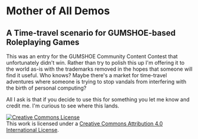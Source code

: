 # Mother of All Demos

## A Time-travel scenario for GUMSHOE-based Roleplaying Games

This was an entry for the GUMSHOE Community Content Contest that unfortunately didn't win. Rather than try to polish this up I'm offering it to the world as-is with the trademarks removed in the hopes that someone will find it useful. Who knows? Maybe there's a market for time-travel adventures where someone is trying to stop vandals from interfering with the birth of personal computing?

All I ask is that if you decide to use this for something you let me know and credit me. I'm curious to see where this lands.

<a rel="license" href="http://creativecommons.org/licenses/by/4.0/"><img alt="Creative Commons License" style="border-width:0" src="https://i.creativecommons.org/l/by/4.0/88x31.png" /></a><br />This work is licensed under a <a rel="license" href="http://creativecommons.org/licenses/by/4.0/">Creative Commons Attribution 4.0 International License</a>.
